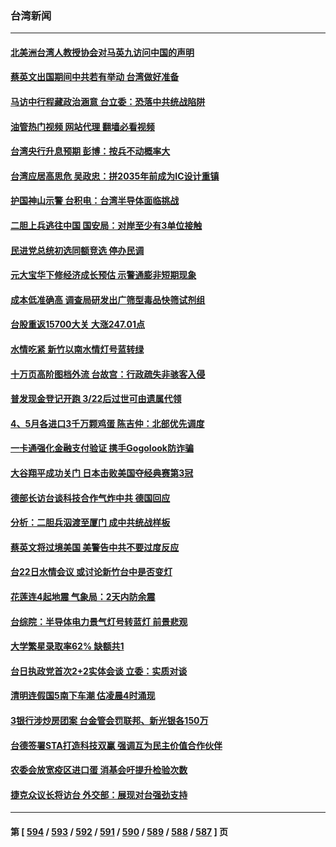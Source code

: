 ### 台湾新闻
---
#### [北美洲台湾人教授协会对马英九访问中国的声明](../../pages/ncid1349361/n13956010.md?03231245) 
#### [蔡英文出国期间中共若有举动 台湾做好准备](../../pages/ncid1349361/n13955917.md?03231245) 
#### [马访中行程藏政治涵意 台立委：恐落中共统战陷阱](../../pages/ncid1349361/n13955965.md?03231245) 
#### [油管热门视频 网站代理 翻墙必看视频](http://138.2.39.72:81/youtube.html?epic-marker?03231245)
#### [台湾央行升息预期 彭博：按兵不动概率大](../../pages/ncid1349361/n13955989.md?03231245) 
#### [台湾应居高思危 吴政忠：拼2035年前成为IC设计重镇](../../pages/ncid1349361/n13955974.md?03231245) 
#### [护国神山示警 台积电：台湾半导体面临挑战](../../pages/ncid1349361/n13955964.md?03231245) 
#### [二胆上兵逃往中国 国安局：对岸至少有3单位接触](../../pages/ncid1349361/n13955972.md?03231245) 
#### [民进党总统初选同额竞选 停办民调](../../pages/ncid1349361/n13955979.md?03231245) 
#### [元大宝华下修经济成长预估 示警通膨非短期现象](../../pages/ncid1349361/n13955970.md?03231245) 
#### [成本低准确高 调查局研发出广筛型毒品快筛试剂组](../../pages/ncid1349361/n13955969.md?03231245) 
#### [台股重返15700大关 大涨247.01点](../../pages/ncid1349361/n13955967.md?03231245) 
#### [水情吃紧 新竹以南水情灯号蓝转绿](../../pages/ncid1349361/n13955938.md?03231245) 
#### [十万页高阶图档外流 台故宫：行政疏失非骇客入侵](../../pages/ncid1349361/n13955905.md?03231245) 
#### [普发现金登记开跑 3/22后过世可由遗属代领](../../pages/ncid1349361/n13955926.md?03231245) 
#### [4、5月各进口3千万颗鸡蛋 陈吉仲：北部优先调度](../../pages/ncid1349361/n13955895.md?03231245) 
#### [一卡通强化金融支付验证 携手Gogolook防诈骗](../../pages/ncid1349361/n13955837.md?03231245) 
#### [大谷翔平成功关门 日本击败美国夺经典赛第3冠](../../pages/ncid1349361/n13952355.md?03231245) 
#### [德部长访台谈科技合作气炸中共 德国回应](../../pages/ncid1349361/n13955412.md?03231245) 
#### [分析：二胆兵泅渡至厦门 成中共统战样板](../../pages/ncid1349361/n13955312.md?03231245) 
#### [蔡英文将过境美国 美警告中共不要过度反应](../../pages/ncid1349361/n13955292.md?03231245) 
#### [台22日水情会议 或讨论新竹台中是否变灯](../../pages/ncid1349361/n13955230.md?03231245) 
#### [花莲连4起地震 气象局：2天内防余震](../../pages/ncid1349361/n13955237.md?03231245) 
#### [台综院：半导体电力景气灯号转蓝灯 前景悲观](../../pages/ncid1349361/n13955234.md?03231245) 
#### [大学繁星录取率62% 缺额共1](../../pages/ncid1349361/n13955239.md?03231245) 
#### [台日执政党首次2+2实体会谈 立委：实质对谈](../../pages/ncid1349361/n13955276.md?03231245) 
#### [清明连假国5南下车潮 估凌晨4时涌现](../../pages/ncid1349361/n13955274.md?03231245) 
#### [3银行涉炒房团案 台金管会罚联邦、新光银各150万](../../pages/ncid1349361/n13955269.md?03231245) 
#### [台德签署STA打造科技双赢 强调互为民主价值合作伙伴](../../pages/ncid1349361/n13955242.md?03231245) 
#### [农委会放宽疫区进口蛋 消基会吁提升检验次数](../../pages/ncid1349361/n13955270.md?03231245) 
#### [捷克众议长将访台 外交部：展现对台强劲支持](../../pages/ncid1349361/n13955241.md?03231245) 

---
#### 第 [ [594](./594.md?03231245) / [593](./593.md?03231245) / [592](./592.md?03231245) / [591](./591.md?03231245) / [590](./590.md?03231245) / [589](./589.md?03231245) / [588](./588.md?03231245) / [587](./587.md?03231245) ] 页
